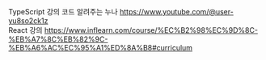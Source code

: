 TypeScript 강의 코드 알려주는 누나 https://www.youtube.com/@user-yu8so2ck1z 
<br/>
React 강의 https://www.inflearn.com/course/%EC%B2%98%EC%9D%8C-%EB%A7%8C%EB%82%9C-%EB%A6%AC%EC%95%A1%ED%8A%B8#curriculum
